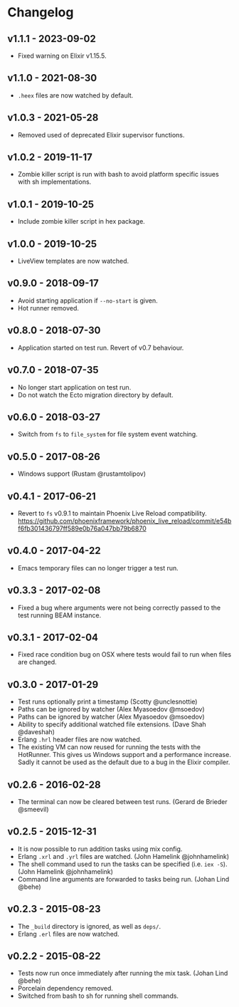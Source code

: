 Changelog
=========

## v1.1.1 - 2023-09-02

- Fixed warning on Elixir v1.15.5.

## v1.1.0 - 2021-08-30

- `.heex` files are now watched by default.

## v1.0.3 - 2021-05-28

- Removed used of deprecated Elixir supervisor functions.

## v1.0.2 - 2019-11-17

- Zombie killer script is run with bash to avoid platform specific issues with
  sh implementations.

## v1.0.1 - 2019-10-25

- Include zombie killer script in hex package.

## v1.0.0 - 2019-10-25

- LiveView templates are now watched.

## v0.9.0 - 2018-09-17

- Avoid starting application if `--no-start` is given.
- Hot runner removed.

## v0.8.0 - 2018-07-30

- Application started on test run. Revert of v0.7 behaviour.

## v0.7.0 - 2018-07-35

- No longer start application on test run.
- Do not watch the Ecto migration directory by default.

## v0.6.0 - 2018-03-27

- Switch from `fs` to `file_system` for file system event watching.

## v0.5.0 - 2017-08-26

- Windows support (Rustam @rustamtolipov)

## v0.4.1 - 2017-06-21

- Revert to `fs` v0.9.1 to maintain Phoenix Live Reload compatibility.
  https://github.com/phoenixframework/phoenix_live_reload/commit/e54bf6fb301436797ff589e0b76a047bb79b6870

## v0.4.0 - 2017-04-22

- Emacs temporary files can no longer trigger a test run.

## v0.3.3 - 2017-02-08

- Fixed a bug where arguments were not being correctly passed to the
  test running BEAM instance.

## v0.3.1 - 2017-02-04

- Fixed race condition bug on OSX where tests would fail to run when
  files are changed.

## v0.3.0 - 2017-01-29

- Test runs optionally print a timestamp (Scotty @unclesnottie)
- Paths can be ignored by watcher (Alex Myasoedov @msoedov)
- Paths can be ignored by watcher (Alex Myasoedov @msoedov)
- Ability to specify additional watched file extensions. (Dave Shah @daveshah)
- Erlang `.hrl` header files are now watched.
- The existing VM can now reused for running the tests with the HotRunner.
  This gives us Windows support and a performance increase.
  Sadly it cannot be used as the default due to a bug in the Elixir compiler.

## v0.2.6 - 2016-02-28

- The terminal can now be cleared between test runs.
  (Gerard de Brieder @smeevil)

## v0.2.5 - 2015-12-31

- It is now possible to run addition tasks using mix config.
- Erlang `.xrl` and `.yrl` files are watched. (John Hamelink @johnhamelink)
- The shell command used to run the tasks can be specified (i.e. `iex -S`).
  (John Hamelink @johnhamelink)
- Command line arguments are forwarded to tasks being run. (Johan Lind @behe)

## v0.2.3 - 2015-08-23

- The `_build` directory is ignored, as well as `deps/`.
- Erlang `.erl` files are now watched.

## v0.2.2 - 2015-08-22

- Tests now run once immediately after running the mix task. (Johan Lind @behe)
- Porcelain dependency removed.
- Switched from bash to sh for running shell commands.
